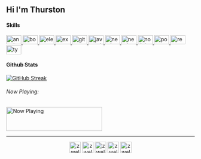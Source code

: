 ## Hi I'm Thurston

<h4> Skills </h4>
<p align="left">
<a href="https://angular.io" target="_blank"> <img src="https://cdn.jsdelivr.net/npm/simple-icons@3.0.1/icons/angular.svg" alt="angular" width="40" height="24"/> </a> 
<a href="https://getbootstrap.com" target="_blank"> <img src="https://simpleicons.org/icons/bootstrap.svg" alt="bootstrap" width="40" height="24"/> </a> 
<a href="https://www.electronjs.org" target="_blank"> <img src="https://simpleicons.org/icons/electron.svg" alt="electron" width="40" height="24"/> </a> 
<a href="https://expressjs.com" target="_blank"> <img src="https://simpleicons.org/icons/express.svg" alt="express" width="40" height="24"/> </a> 
<a href="https://git-scm.com/" target="_blank"> <img src="https://simpleicons.org/icons/git.svg" alt="git" width="40" height="24"/> </a> 
<a href="https://developer.mozilla.org/en-US/docs/Web/JavaScript" target="_blank"> <img src="https://simpleicons.org/icons/javascript.svg" alt="javascript" width="40" height="24"/> </a>
<a href="https://nextjs.com/" target="_blank"> <img src="https://simpleicons.org/icons/nextdotjs.svg" alt="nextjs" width="40" height="24"/> </a>
<a href="https://nestjs.org/" target="_blank"> <img src="https://simpleicons.org/icons/nestjs.svg" alt="nextjs" width="40" height="24"/> </a> 
<a href="https://nodejs.org" target="_blank"> <img src="https://simpleicons.org/icons/nodedotjs.svg" alt="nodejs" width="40" height="24"/> </a> 
<a href="https://postman.com" target="_blank"> <img src="https://simpleicons.org/icons/postman.svg" alt="postman" width="40" height="24"/> </a>
<a href="https://reactjs.org/" target="_blank"> <img src="https://simpleicons.org/icons/react.svg" alt="react" width="40" height="24"/> </a> 
<a href="https://www.typescriptlang.org/" target="_blank"> <img src="https://simpleicons.org/icons/typescript.svg" alt="typescript" width="40" height="24"/> </a> </p>

<h4>Github Stats</h4>

[![GitHub Streak](https://github-readme-streak-stats.herokuapp.com?user=zwelc&theme=react&hide_border=true)](https://git.io/streak-stats)

<h6>Now Playing: </h6>
<a href="https://now-playing-profile-nnle1ai1p-zwelc.vercel.app/now-playing?open">
    <img src="https://now-playing-profile-nnle1ai1p-zwelc.vercel.app/now-playing" width="256" height="64" alt="Now Playing">
</a>

---






<p align="center">
<a href="https://codepen.io/zwelc" target="blank"><img align="center" src="https://cdn.jsdelivr.net/npm/simple-icons@3.0.1/icons/codepen.svg" alt="zwelc" height="30" width="30" /></a>
<a href="https://dev.to/zwelc_" target="blank"><img align="center" src="https://cdn.jsdelivr.net/npm/simple-icons@3.0.1/icons/dev-dot-to.svg" alt="zwelc" height="30" width="30" /></a>
<a href="https://twitter.com/zwelc_" target="blank"><img align="center" src="https://cdn.jsdelivr.net/npm/simple-icons@3.0.1/icons/twitter.svg" alt="zwelc_" height="30" width="30" /></a>
<a href="https://linkedin.com/in/zwelc" target="blank"><img align="center" src="https://cdn.jsdelivr.net/npm/simple-icons@3.0.1/icons/linkedin.svg" alt="zwelc" height="30" width="30" /></a>
<a href="https://www.hackerrank.com/Zwelc" target="blank"><img align="center" src="https://cdn.jsdelivr.net/npm/simple-icons@3.0.1/icons/hackerrank.svg" alt="zwelc_" height="30" width="30" /></a>
</p>
